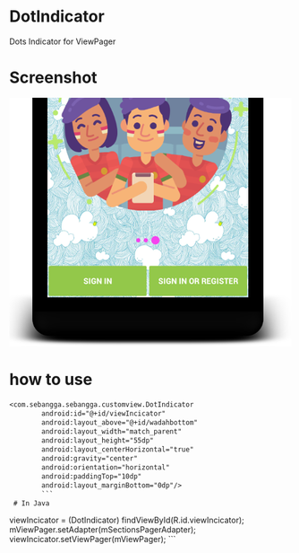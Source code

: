 # DotIndicator
Dots Indicator for ViewPager
# Screenshot
![alt tag](https://github.com/hangga/DotIndicator/blob/master/device-2017-02-13-115125.png)

# how to use
```
<com.sebangga.sebangga.customview.DotIndicator
        android:id="@+id/viewIncicator"
        android:layout_above="@+id/wadahbottom"
        android:layout_width="match_parent"
        android:layout_height="55dp"
        android:layout_centerHorizontal="true"
        android:gravity="center"
        android:orientation="horizontal"
        android:paddingTop="10dp"
        android:layout_marginBottom="0dp"/>
        ```
 # In Java
 ```
 viewIncicator = (DotIndicator) findViewById(R.id.viewIncicator);
 mViewPager.setAdapter(mSectionsPagerAdapter);
 viewIncicator.setViewPager(mViewPager);
        ```
